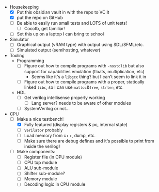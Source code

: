 - Housekeeping
	- [x] Put this obsidian vault in with the repo to VC it
	- [x] put the repo on GitHub
	- [ ] Be able to easily run small tests and LOTS of unit tests!
		- [ ] Cocotb, get familiar!
	- [ ] Set this up on a laptop I can bring to school
- Simulator
	- [ ] Graphical output (vRAM type) with output using SDL/SFML/etc.
	- [ ] Simulated output (semihosting, whatever)
- Tooling
	- Programming
		- [ ] Figure out how to compile programs with `-nostdlib` but also support for capabilities emulation (floats, multiplication, etc)
			- Seems like it's a `libgcc` thing? but I can't seem to link it in
		- [ ] Figure out how to compile programs with a proper, statically linked `libc`, so I can use `malloc`&`free`, `strlen`, etc.
	- HDL
		- [ ] Get verilog intellisense properly working
			- [ ] Lang server? needs to be aware of other modules
		- [ ] SystemVerilog or not...
- CPU
	- [ ] Make a nice testbench!
		- [x] Fully featured (display registers & pc, internal state)
		- [ ] `Verilator` probably
		- [ ] Load memory from c++, dump, etc.
		- [ ] Make sure there are debug defines and it's possible to print from inside the verilog!
	- [ ] Make components:
		- [ ] Register file (in CPU module)
		- [ ] CPU top module
		- [ ] ALU sub-module
		- [ ] Shifter sub-module?
		- [ ] Memory module
		- [ ] Decoding logic in CPU module
